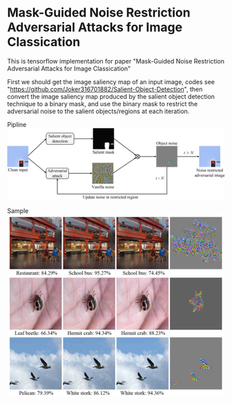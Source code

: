 # Mask-Guided Noise Restriction Adversarial Attacks for Image Classication
This is tensorflow implementation for paper "Mask-Guided Noise Restriction Adversarial Attacks for Image Classication"

First we should get the image saliency map of an input image, codes see "https://github.com/Joker316701882/Salient-Object-Detection", then convert the image saliency map produced by the salient object detection technique to a binary mask, and use the binary mask to restrict the adversarial noise to the salient objects/regions at each iteration.

Pipline
![image](https://github.com/YeXinD/Maskguided/blob/master/pipline.png)

Sample
![image](https://github.com/YeXinD/Maskguided/blob/master/sample/sample%201.png)
